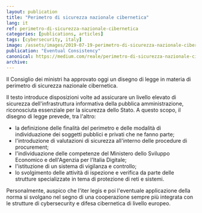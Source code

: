 ```yaml
---
layout: publication
title: "Perimetro di sicurezza nazionale cibernetica"
lang: it
ref: perimetro-di-sicurezza-nazionale-cibernetica
categories: [publications, articles]
tags: [cybersecurity, italy]
image: /assets/images/2019-07-19-perimetro-di-sicurezza-nazionale-cibernetica.jpg
publication: "Eventual Consistency"
canonical: https://medium.com/reale/perimetro-di-sicurezza-nazionale-cibernetica-d81a98589e1e
archive:
---
```


Il Consiglio dei ministri ha approvato oggi un disegno di legge in materia di perimetro di sicurezza nazionale cibernetica.

Il testo introduce disposizioni volte ad assicurare un livello elevato di sicurezza dell'infrastruttura informativa della pubblica amministrazione, riconosciuta essenziale per la sicurezza dello Stato. A questo scopo, il disegno di legge prevede, tra l'altro:

-   la definizione delle finalità del perimetro e delle modalità di individuazione dei soggetti pubblici e privati che ne fanno parte;
-   l'introduzione di valutazioni di sicurezza all'interno delle procedure di procurement;
-   l'individuazione delle competenze del Ministero dello Sviluppo Economico e dell'Agenzia per l'Italia Digitale;
-   l'istituzione di un sistema di vigilanza e controllo;
-   lo svolgimento delle attività di ispezione e verifica da parte delle strutture specializzate in tema di protezione di reti e sistemi.

Personalmente, auspico che l'iter legis e poi l'eventuale applicazione della norma si svolgano nel segno di una cooperazione sempre più integrata con le strutture di cybersecurity e difesa cibernetica di livello europeo.
